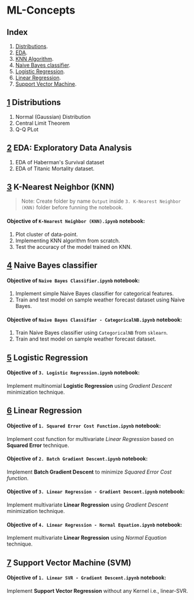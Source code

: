 # ML-Concepts

## Index

1. [Distributions][1].
2. [EDA][2].
3. [KNN Algorithm][3].
4. [Naive Bayes classifier][4].
5. [Logistic Regression][5].
6. [Linear Regression][6].
7. [Support Vector Machine][7].

## [1] Distributions

1. Normal (Gaussian) Distribution
2. Central Limit Theorem
3. Q-Q PLot


## [2] EDA: Exploratory Data Analysis

1. EDA of Haberman's Survival dataset
2. EDA of Titanic Mortality dataset.


## [3] K-Nearest Neighbor (KNN)

> Note: Create folder by name `Output` inside `3. K-Nearest Neighbor (KNN)`
folder before funning the notebook.

#### Objective of `K-Nearest Neighbor (KNN).ipynb` notebook:

1. Plot cluster of data-point.
2. Implementing KNN algorithm from scratch.
3. Test the accuracy of the model trained on KNN.


## [4] Naive Bayes classifier

#### Objective of `Naive Bayes Classifier.ipynb` notebook:

1. Implement simple Naive Bayes classifier for categorical features.
2. Train and test model on sample weather forecast dataset using Naive Bayes.

#### Objective of `Naive Bayes Classifier - CategoricalNB.ipynb` notebook:

1. Train Naive Bayes classifier using `CategoricalNB` from `sklearn`.
2. Train and test model on sample weather forecast dataset.

## [5] Logistic Regression

#### Objective of `3. Logistic Regression.ipynb` notebook:

Implement multinomial **Logistic Regression** using _Gradient Descent_ minimization technique.

## [6] Linear Regression

#### Objective of `1. Squared Error Cost Function.ipynb` notebook:

Implement cost function for multivariate _Linear Regression_ based on **Squared Error** technique.

#### Objective of `2. Batch Gradient Descent.ipynb` notebook:

Implement **Batch Gradient Descent** to minimize _Squared Error Cost function_.

#### Objective of `3. Linear Regression - Gradient Descent.ipynb` notebook:

Implement multivariate **Linear Regression** using _Gradient Descent_ minimization technique.

#### Objective of `4. Linear Regression - Normal Equation.ipynb` notebook:

Implement multivariate **Linear Regression** using _Normal Equation_ technique.

## [7] Support Vector Machine (SVM)

#### Objective of `1. Linear SVR - Gradient Descent.ipynb` notebook:

Implement **Support Vector Regression** without any Kernel i.e., linear-SVR.

<!-- Permalinks for Index -->
[1]: https://github.com/DheemanthBhat/ML-Concepts/blob/d4fcca7cc6b066e940597daa7f517f205041e1d0/1.%20Distributions/
[2]: https://github.com/DheemanthBhat/ML-Concepts/blob/2493dcdd9445623b135b297781c07543bd691334/2.%20EDA/
[3]: https://github.com/DheemanthBhat/ML-Concepts/blob/2493dcdd9445623b135b297781c07543bd691334/3.%20K-Nearest%20Neighbor%20(KNN)/
[4]: https://github.com/DheemanthBhat/ML-Concepts/blob/2493dcdd9445623b135b297781c07543bd691334/4.%20Naive%20Bayes/
[5]: https://github.com/DheemanthBhat/ML-Concepts/blob/2493dcdd9445623b135b297781c07543bd691334/5.%20Logistic%20Regression/
[6]: https://github.com/DheemanthBhat/ML-Concepts/blob/2493dcdd9445623b135b297781c07543bd691334/6.%20Linear%20Regression/
[7]: #